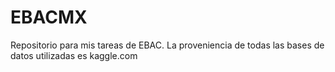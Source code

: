 # EBACMX
Repositorio para mis tareas de EBAC. 
La proveniencia de todas las bases de datos utilizadas es kaggle.com
